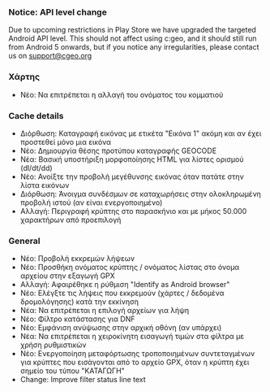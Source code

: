 
### Notice: API level change
Due to upcoming restrictions in Play Store we have upgraded the targeted Android API level. This should not affect using c:geo, and it should still run from Android 5 onwards, but if you notice any irregularities, please contact us on support@cgeo.org

### Χάρτης
- Νέο: Να επιτρέπεται η αλλαγή του ονόματος του κομματιού

### Cache details
- Διόρθωση: Καταγραφή εικόνας με ετικέτα "Εικόνα 1" ακόμη και αν έχει προστεθεί μόνο μια εικόνα
- Νέο: Δημιουργία θέσης προτύπου καταγραφής GEOCODE
- Νέα: Βασική υποστήριξη μορφοποίησης HTML για λίστες ορισμού (dl/dt/dd)
- Νέο: Ανοίξτε την προβολή μεγέθυνσης εικόνας όταν πατάτε στην λίστα εικόνων
- Διόρθωση: Άνοιγμα συνδέσμων σε καταχωρήσεις στην ολοκληρωμένη προβολή ιστού (αν είναι ενεργοποιημένο)
- Αλλαγή: Περιγραφή κρύπτης στο παρασκήνιο και με μήκος 50.000 χαρακτήρων από προεπιλογή

### General
- Νέο: Προβολή εκκρεμών λήψεων
- Νέο: Προσθήκη ονόματος κρύπτης / ονόματος λίστας στο όνομα αρχείου στην εξαγωγή GPX
- Αλλαγή: Αφαιρέθηκε η ρύθμιση "Identify as Android browser"
- Νέο: Ελέγξτε τις λήψεις που εκκρεμούν (χάρτες / δεδομένα δρομολόγησης) κατά την εκκίνηση
- Νέα: Να επιτρέπεται η επιλογή αρχείων για λήψη
- Νέο: Φίλτρο κατάστασης για DNF
- Νέο: Εμφάνιση ανύψωσης στην αρχική οθόνη (αν υπάρχει)
- Νέα: Να επιτρέπεται η χειροκίνητη εισαγωγή τιμών στα φίλτρα με χρήση ρυθμιστικών
- Νέο: Ενεργοποίηση μεταφόρτωσης τροποποιημένων συντεταγμένων για κρύπτες που εισάγονται από το αρχείο GPX, όταν η κρύπτη έχει σημείο του τύπου "ΚΑΤΑΓΩΓΗ"
- Change: Improve filter status line text
